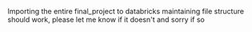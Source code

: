 Importing the entire final_project to databricks maintaining file structure should work, please let me know if it doesn't and sorry if so

